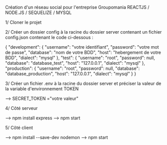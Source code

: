 Création d'un réseau social pour l'entreprise Groupomania
REACTJS / NODE.JS / SEQUELIZE / MYSQL

1/ Cloner le projet

2/ Créer un dossier config à la racine du dossier server contenant un fichier config.json contenant le code ci-dessous :

{
"development": {
"username": "votre identifiant",
"password": "votre mot de passe",
"database": "nom de votre BDD",
"host": "hebergement de votre BDD",
"dialect": "mysql"
},
"test": {
"username": "root",
"password": null,
"database": "database_test",
"host": "127.0.0.1",
"dialect": "mysql"
},
"production": {
"username": "root",
"password": null,
"database": "database_production",
"host": "127.0.0.1",
"dialect": "mysql"
}
}

3/ Créer un fichier .env à la racine du dossier server et préciser la valeur de la variable d'environnement TOKEN

--> SECRET_TOKEN ="votre valeur"

4/ Côté serveur

--> npm install express
--> npm start

5/ Côté client

--> npm install --save-dev nodemon
--> npm start
